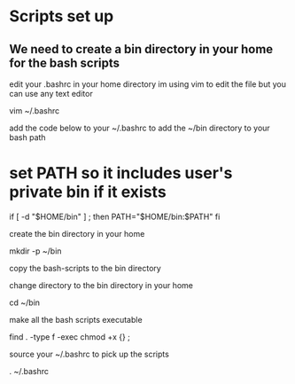 # Scripts set up


## We need to create a bin directory in your home for the bash scripts


edit your .bashrc in your home directory
im using vim to edit the file but you can use any text editor

vim ~/.bashrc

add the code below to your ~/.bashrc
to add the ~/bin directory to your bash path

# set PATH so it includes user's private bin if it exists
if [ -d "$HOME/bin" ] ; then
    PATH="$HOME/bin:$PATH"
fi


create the bin directory in your home

mkdir -p ~/bin


copy the bash-scripts to the bin directory


change directory to the bin directory in your home

cd ~/bin


make all the bash scripts executable

find . -type f -exec chmod +x {} \;


source your ~/.bashrc to pick up the scripts

. ~/.bashrc
